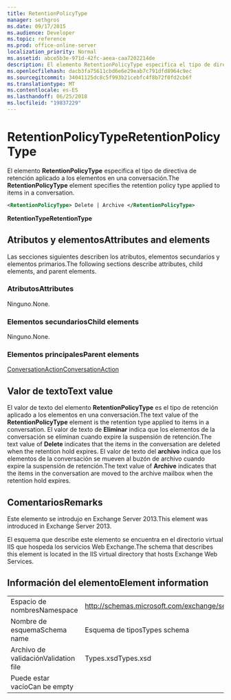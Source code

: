 ```yaml
---
title: RetentionPolicyType
manager: sethgros
ms.date: 09/17/2015
ms.audience: Developer
ms.topic: reference
ms.prod: office-online-server
localization_priority: Normal
ms.assetid: abce5b3e-971d-42fc-aeea-caa7202214de
description: El elemento RetentionPolicyType especifica el tipo de directiva de retención aplicado a los elementos en una conversación.
ms.openlocfilehash: dacb3fa75611cbd6e6e29eab7c791dfd8964c9ec
ms.sourcegitcommit: 34041125dc8c5f993b21cebfc4f8b72f0fd2cb6f
ms.translationtype: MT
ms.contentlocale: es-ES
ms.lasthandoff: 06/25/2018
ms.locfileid: "19837229"
---
```

# <a name="retentionpolicytype"></a><span data-ttu-id="69993-103">RetentionPolicyType</span><span class="sxs-lookup"><span data-stu-id="69993-103">RetentionPolicyType</span></span>

<span data-ttu-id="69993-104">El elemento **RetentionPolicyType** especifica el tipo de directiva de retención aplicado a los elementos en una conversación.</span><span class="sxs-lookup"><span data-stu-id="69993-104">The **RetentionPolicyType** element specifies the retention policy type applied to items in a conversation.</span></span> 
  
```XML
<RetentionPolicyType> Delete | Archive </RetentionPolicyType>
```

 <span data-ttu-id="69993-105">**RetentionType**</span><span class="sxs-lookup"><span data-stu-id="69993-105">**RetentionType**</span></span>
## <a name="attributes-and-elements"></a><span data-ttu-id="69993-106">Atributos y elementos</span><span class="sxs-lookup"><span data-stu-id="69993-106">Attributes and elements</span></span>

<span data-ttu-id="69993-107">Las secciones siguientes describen los atributos, elementos secundarios y elementos primarios.</span><span class="sxs-lookup"><span data-stu-id="69993-107">The following sections describe attributes, child elements, and parent elements.</span></span>
  
### <a name="attributes"></a><span data-ttu-id="69993-108">Atributos</span><span class="sxs-lookup"><span data-stu-id="69993-108">Attributes</span></span>

<span data-ttu-id="69993-109">Ninguno.</span><span class="sxs-lookup"><span data-stu-id="69993-109">None.</span></span>
  
### <a name="child-elements"></a><span data-ttu-id="69993-110">Elementos secundarios</span><span class="sxs-lookup"><span data-stu-id="69993-110">Child elements</span></span>

<span data-ttu-id="69993-111">Ninguno.</span><span class="sxs-lookup"><span data-stu-id="69993-111">None.</span></span>
  
### <a name="parent-elements"></a><span data-ttu-id="69993-112">Elementos principales</span><span class="sxs-lookup"><span data-stu-id="69993-112">Parent elements</span></span>

[<span data-ttu-id="69993-113">ConversationAction</span><span class="sxs-lookup"><span data-stu-id="69993-113">ConversationAction</span></span>](conversationaction.md)
  
## <a name="text-value"></a><span data-ttu-id="69993-114">Valor de texto</span><span class="sxs-lookup"><span data-stu-id="69993-114">Text value</span></span>

<span data-ttu-id="69993-115">El valor de texto del elemento **RetentionPolicyType** es el tipo de retención aplicado a los elementos en una conversación.</span><span class="sxs-lookup"><span data-stu-id="69993-115">The text value of the **RetentionPolicyType** element is the retention type applied to items in a conversation.</span></span> <span data-ttu-id="69993-116">El valor de texto de **Eliminar** indica que los elementos de la conversación se eliminan cuando expire la suspensión de retención.</span><span class="sxs-lookup"><span data-stu-id="69993-116">The text value of **Delete** indicates that the items in the conversation are deleted when the retention hold expires.</span></span> <span data-ttu-id="69993-117">El valor de texto del **archivo** indica que los elementos de la conversación se mueven al buzón de archivo cuando expire la suspensión de retención.</span><span class="sxs-lookup"><span data-stu-id="69993-117">The text value of **Archive** indicates that the items in the conversation are moved to the archive mailbox when the retention hold expires.</span></span> 
  
## <a name="remarks"></a><span data-ttu-id="69993-118">Comentarios</span><span class="sxs-lookup"><span data-stu-id="69993-118">Remarks</span></span>

<span data-ttu-id="69993-119">Este elemento se introdujo en Exchange Server 2013.</span><span class="sxs-lookup"><span data-stu-id="69993-119">This element was introduced in Exchange Server 2013.</span></span>
  
<span data-ttu-id="69993-120">El esquema que describe este elemento se encuentra en el directorio virtual IIS que hospeda los servicios Web Exchange.</span><span class="sxs-lookup"><span data-stu-id="69993-120">The schema that describes this element is located in the IIS virtual directory that hosts Exchange Web Services.</span></span>
  
## <a name="element-information"></a><span data-ttu-id="69993-121">Información del elemento</span><span class="sxs-lookup"><span data-stu-id="69993-121">Element information</span></span>

|||
|:-----|:-----|
|<span data-ttu-id="69993-122">Espacio de nombres</span><span class="sxs-lookup"><span data-stu-id="69993-122">Namespace</span></span>  <br/> |http://schemas.microsoft.com/exchange/services/2006/types  <br/> |
|<span data-ttu-id="69993-123">Nombre de esquema</span><span class="sxs-lookup"><span data-stu-id="69993-123">Schema name</span></span>  <br/> |<span data-ttu-id="69993-124">Esquema de tipos</span><span class="sxs-lookup"><span data-stu-id="69993-124">Types schema</span></span>  <br/> |
|<span data-ttu-id="69993-125">Archivo de validación</span><span class="sxs-lookup"><span data-stu-id="69993-125">Validation file</span></span>  <br/> |<span data-ttu-id="69993-126">Types.xsd</span><span class="sxs-lookup"><span data-stu-id="69993-126">Types.xsd</span></span>  <br/> |
|<span data-ttu-id="69993-127">Puede estar vacío</span><span class="sxs-lookup"><span data-stu-id="69993-127">Can be empty</span></span>  <br/> ||
   

